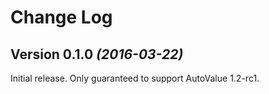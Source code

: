 Change Log
==========

Version 0.1.0 *(2016-03-22)*
----------------------------

Initial release. Only guaranteed to support AutoValue 1.2-rc1.